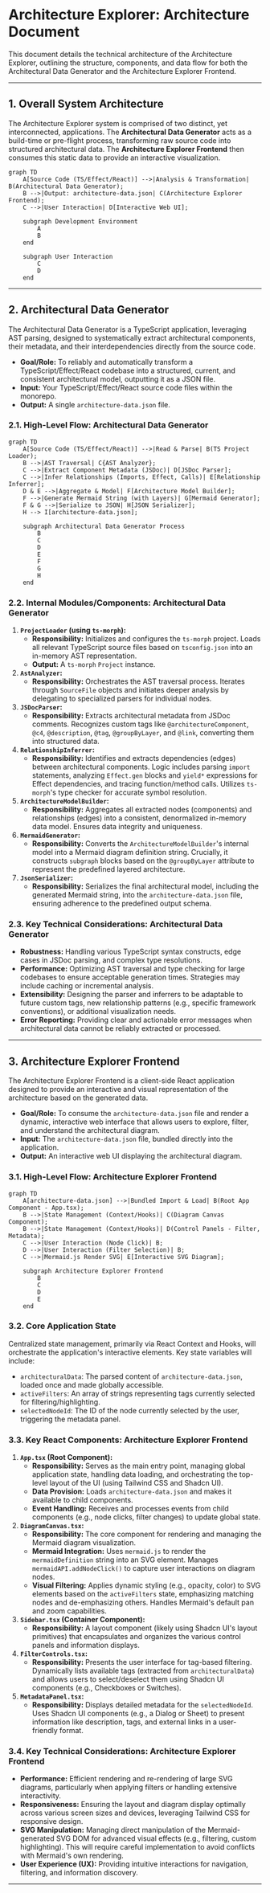 # Architecture Explorer: Architecture Document

This document details the technical architecture of the Architecture Explorer, outlining the structure, components, and data flow for both the Architectural Data Generator and the Architecture Explorer Frontend.

---

## 1. Overall System Architecture

The Architecture Explorer system is comprised of two distinct, yet interconnected, applications. The **Architectural Data Generator** acts as a build-time or pre-flight process, transforming raw source code into structured architectural data. The **Architecture Explorer Frontend** then consumes this static data to provide an interactive visualization.

```mermaid
graph TD
    A[Source Code (TS/Effect/React)] -->|Analysis & Transformation| B(Architectural Data Generator);
    B -->|Output: architecture-data.json| C(Architecture Explorer Frontend);
    C -->|User Interaction| D[Interactive Web UI];

    subgraph Development Environment
        A
        B
    end

    subgraph User Interaction
        C
        D
    end
```

---

## 2. Architectural Data Generator

The Architectural Data Generator is a TypeScript application, leveraging AST parsing, designed to systematically extract architectural components, their metadata, and their interdependencies directly from the source code.

*   **Goal/Role:** To reliably and automatically transform a TypeScript/Effect/React codebase into a structured, current, and consistent architectural model, outputting it as a JSON file.
*   **Input:** Your TypeScript/Effect/React source code files within the monorepo.
*   **Output:** A single `architecture-data.json` file.

### 2.1. High-Level Flow: Architectural Data Generator

```mermaid
graph TD
    A[Source Code (TS/Effect/React)] -->|Read & Parse| B(TS Project Loader);
    B -->|AST Traversal| C{AST Analyzer};
    C -->|Extract Component Metadata (JSDoc)| D[JSDoc Parser];
    C -->|Infer Relationships (Imports, Effect, Calls)| E[Relationship Inferrer];
    D & E -->|Aggregate & Model| F[Architecture Model Builder];
    F -->|Generate Mermaid String (with Layers)| G[Mermaid Generator];
    F & G -->|Serialize to JSON| H[JSON Serializer];
    H --> I[architecture-data.json];

    subgraph Architectural Data Generator Process
        B
        C
        D
        E
        F
        G
        H
    end
```

### 2.2. Internal Modules/Components: Architectural Data Generator

1.  **`ProjectLoader` (using `ts-morph`):**
    *   **Responsibility:** Initializes and configures the `ts-morph` project. Loads all relevant TypeScript source files based on `tsconfig.json` into an in-memory AST representation.
    *   **Output:** A `ts-morph` `Project` instance.
2.  **`AstAnalyzer`:**
    *   **Responsibility:** Orchestrates the AST traversal process. Iterates through `SourceFile` objects and initiates deeper analysis by delegating to specialized parsers for individual nodes.
3.  **`JSDocParser`:**
    *   **Responsibility:** Extracts architectural metadata from JSDoc comments. Recognizes custom tags like `@architectureComponent`, `@c4`, `@description`, `@tag`, `@groupByLayer`, and `@link`, converting them into structured data.
4.  **`RelationshipInferrer`:**
    *   **Responsibility:** Identifies and extracts dependencies (edges) between architectural components. Logic includes parsing `import` statements, analyzing `Effect.gen` blocks and `yield*` expressions for Effect dependencies, and tracing function/method calls. Utilizes `ts-morph`'s type checker for accurate symbol resolution.
5.  **`ArchitectureModelBuilder`:**
    *   **Responsibility:** Aggregates all extracted nodes (components) and relationships (edges) into a consistent, denormalized in-memory data model. Ensures data integrity and uniqueness.
6.  **`MermaidGenerator`:**
    *   **Responsibility:** Converts the `ArchitectureModelBuilder`'s internal model into a Mermaid diagram definition string. Crucially, it constructs `subgraph` blocks based on the `@groupByLayer` attribute to represent the predefined layered architecture.
7.  **`JsonSerializer`:**
    *   **Responsibility:** Serializes the final architectural model, including the generated Mermaid string, into the `architecture-data.json` file, ensuring adherence to the predefined output schema.

### 2.3. Key Technical Considerations: Architectural Data Generator

*   **Robustness:** Handling various TypeScript syntax constructs, edge cases in JSDoc parsing, and complex type resolutions.
*   **Performance:** Optimizing AST traversal and type checking for large codebases to ensure acceptable generation times. Strategies may include caching or incremental analysis.
*   **Extensibility:** Designing the parser and inferrers to be adaptable to future custom tags, new relationship patterns (e.g., specific framework conventions), or additional visualization needs.
*   **Error Reporting:** Providing clear and actionable error messages when architectural data cannot be reliably extracted or processed.

---

## 3. Architecture Explorer Frontend

The Architecture Explorer Frontend is a client-side React application designed to provide an interactive and visual representation of the architecture based on the generated data.

*   **Goal/Role:** To consume the `architecture-data.json` file and render a dynamic, interactive web interface that allows users to explore, filter, and understand the architectural diagram.
*   **Input:** The `architecture-data.json` file, bundled directly into the application.
*   **Output:** An interactive web UI displaying the architectural diagram.

### 3.1. High-Level Flow: Architecture Explorer Frontend

```mermaid
graph TD
    A[architecture-data.json] -->|Bundled Import & Load| B(Root App Component - App.tsx);
    B -->|State Management (Context/Hooks)| C(Diagram Canvas Component);
    B -->|State Management (Context/Hooks)| D(Control Panels - Filter, Metadata);
    C -->|User Interaction (Node Click)| B;
    D -->|User Interaction (Filter Selection)| B;
    C -->|Mermaid.js Render SVG| E[Interactive SVG Diagram];

    subgraph Architecture Explorer Frontend
        B
        C
        D
        E
    end
```

### 3.2. Core Application State

Centralized state management, primarily via React Context and Hooks, will orchestrate the application's interactive elements. Key state variables will include:

*   `architecturalData`: The parsed content of `architecture-data.json`, loaded once and made globally accessible.
*   `activeFilters`: An array of strings representing tags currently selected for filtering/highlighting.
*   `selectedNodeId`: The ID of the node currently selected by the user, triggering the metadata panel.

### 3.3. Key React Components: Architecture Explorer Frontend

1.  **`App.tsx` (Root Component):**
    *   **Responsibility:** Serves as the main entry point, managing global application state, handling data loading, and orchestrating the top-level layout of the UI (using Tailwind CSS and Shadcn UI).
    *   **Data Provision:** Loads `architecture-data.json` and makes it available to child components.
    *   **Event Handling:** Receives and processes events from child components (e.g., node clicks, filter changes) to update global state.
2.  **`DiagramCanvas.tsx`:**
    *   **Responsibility:** The core component for rendering and managing the Mermaid diagram visualization.
    *   **Mermaid Integration:** Uses `mermaid.js` to render the `mermaidDefinition` string into an SVG element. Manages `mermaidAPI.addNodeClick()` to capture user interactions on diagram nodes.
    *   **Visual Filtering:** Applies dynamic styling (e.g., opacity, color) to SVG elements based on the `activeFilters` state, emphasizing matching nodes and de-emphasizing others. Handles Mermaid's default pan and zoom capabilities.
3.  **`Sidebar.tsx` (Container Component):**
    *   **Responsibility:** A layout component (likely using Shadcn UI's layout primitives) that encapsulates and organizes the various control panels and information displays.
4.  **`FilterControls.tsx`:**
    *   **Responsibility:** Presents the user interface for tag-based filtering. Dynamically lists available tags (extracted from `architecturalData`) and allows users to select/deselect them using Shadcn UI components (e.g., Checkboxes or Switches).
5.  **`MetadataPanel.tsx`:**
    *   **Responsibility:** Displays detailed metadata for the `selectedNodeId`. Uses Shadcn UI components (e.g., a Dialog or Sheet) to present information like description, tags, and external links in a user-friendly format.

### 3.4. Key Technical Considerations: Architecture Explorer Frontend

*   **Performance:** Efficient rendering and re-rendering of large SVG diagrams, particularly when applying filters or handling extensive interactivity.
*   **Responsiveness:** Ensuring the layout and diagram display optimally across various screen sizes and devices, leveraging Tailwind CSS for responsive design.
*   **SVG Manipulation:** Managing direct manipulation of the Mermaid-generated SVG DOM for advanced visual effects (e.g., filtering, custom highlighting). This will require careful implementation to avoid conflicts with Mermaid's own rendering.
*   **User Experience (UX):** Providing intuitive interactions for navigation, filtering, and information discovery.

---